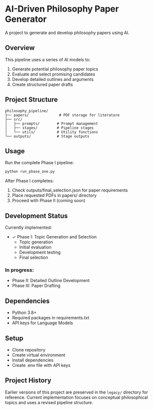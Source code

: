 # AI-Driven Philosophy Paper Generator

A project to generate and develop philosophy papers using AI.

## Overview
This pipeline uses a series of AI models to:
1. Generate potential philosophy paper topics
2. Evaluate and select promising candidates
3. Develop detailed outlines and arguments
4. Create structured paper drafts

## Project Structure
```
philosophy_pipeline/
├── papers/              # PDF storage for literature
├── src/
│   ├── prompts/        # Prompt management
│   ├── stages/         # Pipeline stages
│   └── utils/          # Utility functions
└── outputs/            # Stage outputs
```

## Usage
Run the complete Phase I pipeline:
```bash
python run_phase_one.py
```

After Phase I completes:

1. Check outputs/final_selection.json for paper requirements
2. Place requested PDFs in papers/ directory
3. Proceed with Phase II (coming soon)

## Development Status
Currently implemented:

* ✓ Phase I: Topic Generation and Selection
    * Topic generation
    * Initial evaluation
    * Development testing
    * Final selection



### In progress:

* Phase II: Detailed Outline Development
* Phase III: Paper Drafting

## Dependencies

* Python 3.8+
* Required packages in requirements.txt
* API keys for Language Models

## Setup

* Clone repository
* Create virtual environment
* Install dependencies
* Create .env file with API keys

## Project History
Earlier versions of this project are preserved in the `legacy/` directory for reference. Current implementation focuses on conceptual philosophical topics and uses a revised pipeline structure.
